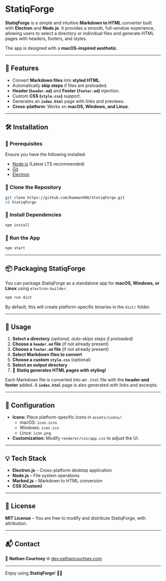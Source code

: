 # StatiqForge

**StatiqForge** is a simple and intuitive **Markdown to HTML** converter built with **Electron** and **Node.js**. It provides a smooth, full-window experience, allowing users to select a directory or individual files and generate HTML pages with headers, footers, and styles.

The app is designed with a **macOS-inspired aesthetic**.

---

## 🚀 Features
- Convert **Markdown files** into **styled HTML**.
- Automatically **skip steps** if files are preloaded.
- **Header (`header.md`)** and **Footer (`footer.md`)** injection.
- Custom **CSS (`style.css`)** support.
- Generates an **`index.html`** page with links and previews.
- **Cross-platform**: Works on **macOS, Windows, and Linux**.

---

## 🛠️ Installation

### 🔹 Prerequisites
Ensure you have the following installed:
- [Node.js](https://nodejs.org) (Latest LTS recommended)
- [Git](https://git-scm.com/)
- [Electron](https://www.electronjs.org/)

### 🔹 Clone the Repository
```sh
git clone https://github.com/Daemon996/StatiqForge.git
cd StatiqForge
```

### 🔹 Install Dependencies
```sh
npm install
```

### 🔹 Run the App
```sh
npm start
```

---

## 📦 Packaging StatiqForge

You can package StatiqForge as a standalone app for **macOS, Windows, or Linux** using `electron-builder`:

```sh
npm run dist
```

By default, this will create platform-specific binaries in the `dist/` folder.

---

## 📝 Usage

1. **Select a directory** *(optional, auto-skips steps if preloaded)*
2. **Choose a `header.md` file** (if not already present)
3. **Choose a `footer.md` file** (if not already present)
4. **Select Markdown files to convert**
5. **Choose a custom `style.css`** (optional)
6. **Select an output directory**
7. 🎉 **Statiq generates HTML pages with styling!**

Each Markdown file is converted into an `.html` file with the **header and footer** added. A **`index.html`** page is also generated with links and excerpts.

---

## 🔧 Configuration
- **Icons:** Place platform-specific icons in `assets/icons/`:
  - macOS: `icon.icns`
  - Windows: `icon.ico`
  - Linux: `icon.png`
- **Customization:** Modify `renderer/css/app.css` to adjust the UI.

---

## 💡 Tech Stack
- **Electron.js** – Cross-platform desktop application
- **Node.js** – File system operations
- **Marked.js** – Markdown to HTML conversion
- **CSS (Custom)**

---

## 📜 License
**MIT License** – You are free to modify and distribute StatiqForge, with attribution.

---

## 📬 Contact
👤 **Nathan Courtney**
🌐 [dev.nathancourtney.com](https://dev.nathancourtney.com)

---

Enjoy using **StatiqForge**! 🚀✨
